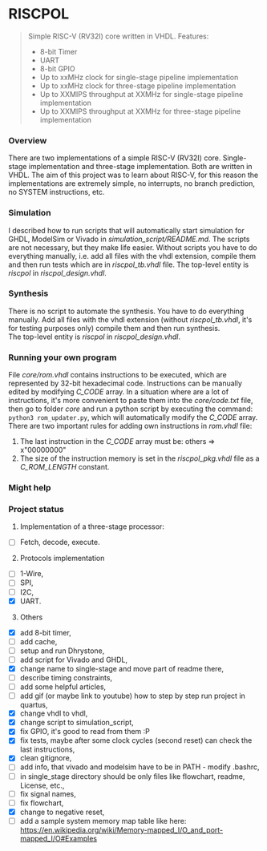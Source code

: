 # RISCPOL
> Simple RISC-V (RV32I) core written in VHDL. Features:
> - 8-bit Timer
> - UART
> - 8-bit GPIO
> - Up to xxMHz clock for single-stage pipeline implementation
> - Up to xxMHz clock for three-stage pipeline implementation
> - Up to XXMIPS throughput at XXMHz for single-stage pipeline implementation
> - Up to XXMIPS throughput at XXMHz for three-stage pipeline implementation

### Overview
There are two implementations of a simple RISC-V (RV32I) core. Single-stage
implementation and three-stage implementation. Both are written in VHDL. The aim
of this project was to learn about RISC-V, for this reason the implementations
are extremely simple, no interrupts, no branch prediction, no SYSTEM
instructions, etc.

### Simulation
I described how to run scripts that will automatically start simulation for
GHDL, ModelSim or Vivado in *simulation_script/README.md*. The scripts are not
necessary, but they make life easier. Without scripts you have to do everything
manually, i.e. add all files with the vhdl extension, compile them and then run
tests which are in *riscpol_tb.vhdl* file. The top-level entity is *riscpol* in
*riscpol_design.vhdl*.

### Synthesis
There is no script to automate the synthesis. You have to do everything
manually. Add all files with the vhdl extension (without *riscpol_tb.vhdl*, it's
for testing purposes only) compile them and then run synthesis. <br/>
The top-level entity is *riscpol* in *riscpol_design.vhdl*.

### Running your own program
File *core/rom.vhdl* contains instructions to be executed, which are represented
by 32-bit hexadecimal code. Instructions can be manually edited by modifying
*C_CODE* array. In a situation where are a lot of instructions, it's more
convenient to paste them into the *core/code.txt* file, then go to folder *core*
and run a python script by executing the command: `python3 rom_updater.py`,
which will automatically modify the *C_CODE* array. <br/>
There are two important rules for adding own instructions in *rom.vhdl* file:
1. The last instruction in the *C_CODE* array must be: others => x"00000000"
2. The size of the instruction memory is set in the *riscpol_pkg.vhdl* file as a
*C_ROM_LENGTH* constant.

### Might help

### Project status
1. Implementation of a three-stage processor:
- [ ] Fetch, decode, execute.
2. Protocols implementation
- [ ] 1-Wire,
- [ ] SPI,
- [ ] I2C,
- [x] UART.
3. Others
- [x] add 8-bit timer,
- [ ] add cache,
- [ ] setup and run Dhrystone,
- [ ] add script for Vivado and GHDL,
- [x] change name to single-stage and move part of readme there,
- [ ] describe timing constraints,
- [ ] add some helpful articles,
- [ ] add gif (or maybe link to youtube) how to step by step run project in
quartus,
- [x] change vhdl to vhdl,
- [x] change script to simulation_script,
- [x] fix GPIO, it's good to read from them :P
- [x] fix tests, maybe after some clock cycles (second reset) can check the last
instructions,
- [x] clean gitignore,
- [ ] add info, that vivado and modelsim have to be in PATH - modify .bashrc,
- [ ] in single_stage directory should be only files like flowchart, readme,
    License, etc.,
- [ ] fix signal names,
- [ ] fix flowchart,
- [x] change to negative reset,
- [ ] add a sample system memory map table like here:
    https://en.wikipedia.org/wiki/Memory-mapped_I/O_and_port-mapped_I/O#Examples
